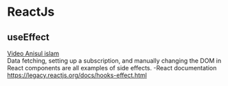 # ReactJs  
## useEffect  
[Video Anisul islam](https://www.youtube.com/watch?v=XEU3jlV9syI&list=PLgH5QX0i9K3rGtitufynBKMy5gAFpa1y8&index=42)  
Data fetching, setting up a subscription, and manually changing the DOM in React components are all examples of side effects. -React documentation  
https://legacy.reactjs.org/docs/hooks-effect.html  